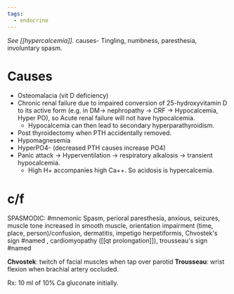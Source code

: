 ```yaml
---
tags:
  - endocrine
---
```

*See [[hypercalcemia]].*
causes- Tingling, numbness, paresthesia, involuntary spasm.
# Causes
- Osteomalacia (vit D deficiency)
- Chronic renal failure due to impaired conversion of 25-hydroxyvitamin D to its active form (e.g. in DM-> nephropathy -> CRF -> Hypocalcemia, Hyper PO), so Acute renal failure will not have hypocalcemia. 
	- Hypocalcemia can then lead to secondary hyperparathyroidism.
- Post thyroidectomy when PTH accidentally removed.
- Hypomagnesemia
- HyperPO4- (decreased PTH causes increase PO4)
- Panic attack -> Hyperventilation -> respiratory alkalosis -> transient hypocalcemia.
	- High H+ accompanies high Ca++. So acidosis is hypercalcemia.

# c/f
SPASMODIC: #mnemonic Spasm, perioral paresthesia, anxious, seizures, muscle tone increased in smooth muscle, orientation impairment (time, place, person)/confusion, dermatitis, impetigo herpetiformis, Chvostek's sign #named , cardiomyopathy ([[qt prolongation]]), trousseau's sign #named 

**Chvostek**: twitch of facial muscles when tap over parotid
**Trousseau**: wrist flexion when brachial artery occluded.

Rx: 10 ml of 10% Ca gluconate initially.
